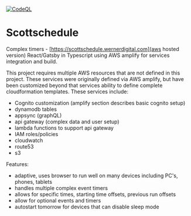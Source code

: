 [![CodeQL](https://github.com/autonomoose/scottschedule/actions/workflows/codeql.yml/badge.svg?branch=main)](https://github.com/autonomoose/scottschedule/actions/workflows/codeql.yml)

# Scottschedule
Complex timers - [https://scottschedule.wernerdigital.com](aws hosted version)
React/Gatsby in Typescript using AWS amplify for services integration and build.

This project requires multiple AWS resources that are not defined in this project.
These services were originally defined via AWS amplify, but have been customized
beyond that services ability to define complete cloudformation templates.
These services include:
- Cognito customization (amplify section describes basic cognito setup)
- dynamodb tables
- appsync (graphQL)
- api gateway (complex data and user setup)
- lambda functions to support api gateway
- IAM roles/policies
- cloudwatch
- route53
- s3

Features:
- adaptive, uses browser to run well on many devices including PC's, phones, tablets
- handles multiple complex event timers
- allows for specific times, starting time offsets, previous run offsets
- allow for optional events and timers
- autostart tomorrow for devices that can disable sleep mode

